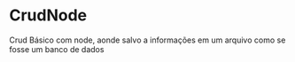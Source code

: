 # CrudNode
Crud Básico com node, aonde salvo a informações em um arquivo como se fosse um banco de dados
